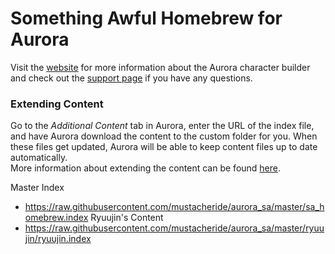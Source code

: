 # Something Awful Homebrew for Aurora 
Visit the [website](http://www.aurorabuilder.com "Aurora Website") for more information about the Aurora character builder and check out the [support page](http://www.aurorabuilder.com/support "Aurora Support Page") if you have any questions.

### Extending Content
Go to the _Additional Content_ tab in Aurora, enter the URL of the index file, and have Aurora download the content to the custom folder for you. When these files get updated, Aurora will be able to keep content files up to date automatically.
<br>
More information about extending the content can be found [here](http://aurorabuilder.com/content/ "Additional Content").

Master Index
- https://raw.githubusercontent.com/mustacheride/aurora_sa/master/sa_homebrew.index 
Ryuujin's Content
- https://raw.githubusercontent.com/mustacheride/aurora_sa/master/ryuujin/ryuujin.index
